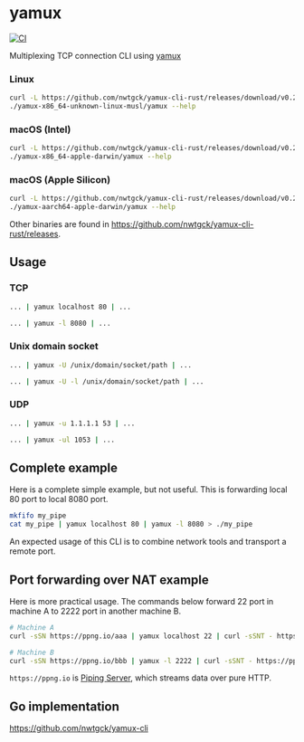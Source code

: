 # yamux
[![CI](https://github.com/nwtgck/yamux-cli-rust/actions/workflows/ci.yml/badge.svg)](https://github.com/nwtgck/yamux-cli-rust/actions/workflows/ci.yml)

Multiplexing TCP connection CLI using [yamux](https://github.com/hashicorp/yamux/blob/master/spec.md)

### Linux

```bash
curl -L https://github.com/nwtgck/yamux-cli-rust/releases/download/v0.2.1/yamux-x86_64-unknown-linux-musl.tar.gz | tar xzf -
./yamux-x86_64-unknown-linux-musl/yamux --help
```

### macOS (Intel)

```bash
curl -L https://github.com/nwtgck/yamux-cli-rust/releases/download/v0.2.1/yamux-x86_64-apple-darwin.tar.gz | tar xzf -
./yamux-x86_64-apple-darwin/yamux --help
```

### macOS (Apple Silicon)

```bash
curl -L https://github.com/nwtgck/yamux-cli-rust/releases/download/v0.2.1/yamux-aarch64-apple-darwin.tar.gz | tar xzf -
./yamux-aarch64-apple-darwin/yamux --help
```

Other binaries are found in <https://github.com/nwtgck/yamux-cli-rust/releases>.

## Usage

### TCP

```bash
... | yamux localhost 80 | ...
```

```bash
... | yamux -l 8080 | ...
```

### Unix domain socket

```bash
... | yamux -U /unix/domain/socket/path | ...
```

```bash
... | yamux -U -l /unix/domain/socket/path | ...
```

### UDP

```bash
... | yamux -u 1.1.1.1 53 | ...
```

```bash
... | yamux -ul 1053 | ...
```

## Complete example

Here is a complete simple example, but not useful. This is forwarding local 80 port to local 8080 port.

```bash
mkfifo my_pipe
cat my_pipe | yamux localhost 80 | yamux -l 8080 > ./my_pipe 
```

An expected usage of this CLI is to combine network tools and transport a remote port.

## Port forwarding over NAT example

Here is more practical usage. The commands below forward 22 port in machine A to 2222 port in another machine B.

```bash
# Machine A
curl -sSN https://ppng.io/aaa | yamux localhost 22 | curl -sSNT - https://ppng.io/bbb
```

```bash
# Machine B
curl -sSN https://ppng.io/bbb | yamux -l 2222 | curl -sSNT - https://ppng.io/aaa
```

`https://ppng.io` is [Piping Server](https://github.com/nwtgck/piping-server), which streams data over pure HTTP. 

## Go implementation
<https://github.com/nwtgck/yamux-cli>
